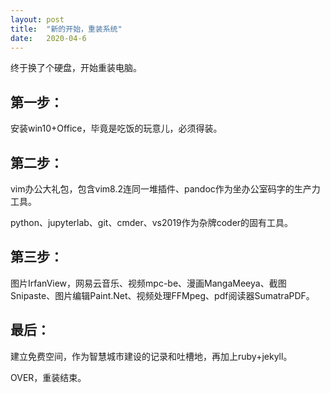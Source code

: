 ```yaml
---
layout: post
title:  "新的开始，重装系统"
date:   2020-04-6
---
```


终于换了个硬盘，开始重装电脑。

第一步：
------------

安装win10+Office，毕竟是吃饭的玩意儿，必须得装。

第二步：
-----------

vim办公大礼包，包含vim8.2连同一堆插件、pandoc作为坐办公室码字的生产力工具。

python、jupyterlab、git、cmder、vs2019作为杂牌coder的固有工具。

第三步：
---------------

图片IrfanView，网易云音乐、视频mpc-be、漫画MangaMeeya、截图Snipaste、图片编辑Paint.Net、视频处理FFMpeg、pdf阅读器SumatraPDF。

最后：
-------------

建立免费空间，作为智慧城市建设的记录和吐槽地，再加上ruby+jekyll。

OVER，重装结束。

